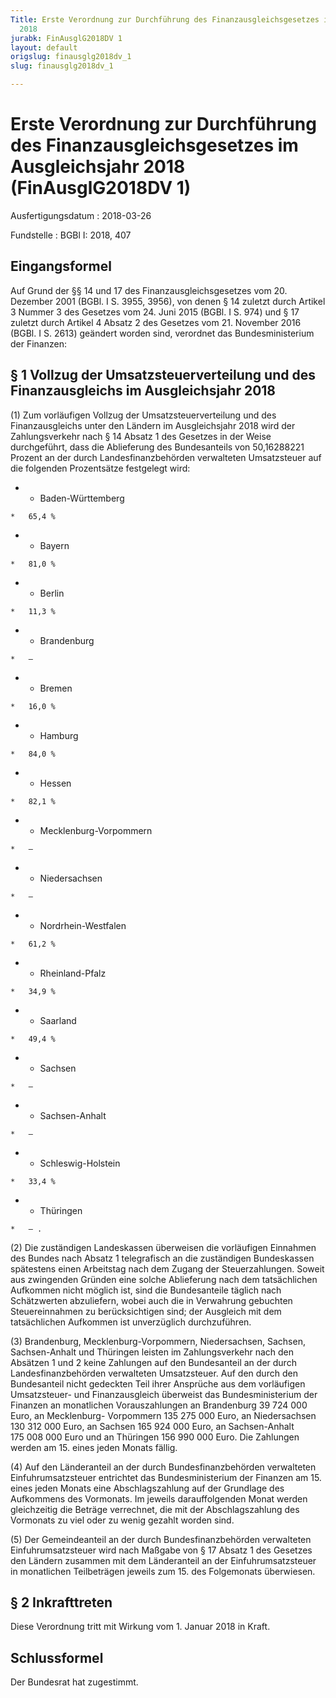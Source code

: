 ```yaml
---
Title: Erste Verordnung zur Durchführung des Finanzausgleichsgesetzes im Ausgleichsjahr
  2018
jurabk: FinAusglG2018DV 1
layout: default
origslug: finausglg2018dv_1
slug: finausglg2018dv_1

---
```


# Erste Verordnung zur Durchführung des Finanzausgleichsgesetzes im Ausgleichsjahr 2018 (FinAusglG2018DV 1)

Ausfertigungsdatum
:   2018-03-26

Fundstelle
:   BGBl I: 2018, 407


## Eingangsformel

Auf Grund der §§ 14 und 17 des Finanzausgleichsgesetzes vom 20. Dezember 2001 (BGBl. I S. 3955, 3956), von denen § 14 zuletzt durch Artikel 3 Nummer 3 des Gesetzes vom 24. Juni 2015 (BGBl. I S. 974) und § 17 zuletzt durch Artikel 4 Absatz 2 des Gesetzes vom 21. November 2016 (BGBl. I S. 2613) geändert worden sind, verordnet das Bundesministerium der Finanzen:


## § 1 Vollzug der Umsatzsteuerverteilung und des Finanzausgleichs im Ausgleichsjahr 2018

(1) Zum vorläufigen Vollzug der Umsatzsteuerverteilung und des Finanzausgleichs unter den Ländern im Ausgleichsjahr 2018 wird der Zahlungsverkehr nach § 14 Absatz 1 des Gesetzes in der Weise durchgeführt, dass die Ablieferung des Bundesanteils von 50,16288221 Prozent an der durch Landesfinanzbehörden verwalteten Umsatzsteuer auf die folgenden Prozentsätze festgelegt wird:

*    *   Baden-Württemberg

    *   65,4 %


*    *   Bayern

    *   81,0 %


*    *   Berlin

    *   11,3 %


*    *   Brandenburg

    *   –


*    *   Bremen

    *   16,0 %


*    *   Hamburg

    *   84,0 %


*    *   Hessen

    *   82,1 %


*    *   Mecklenburg-Vorpommern

    *   –


*    *   Niedersachsen

    *   –


*    *   Nordrhein-Westfalen

    *   61,2 %


*    *   Rheinland-Pfalz

    *   34,9 %


*    *   Saarland

    *   49,4 %


*    *   Sachsen

    *   –


*    *   Sachsen-Anhalt

    *   –


*    *   Schleswig-Holstein

    *   33,4 %


*    *   Thüringen

    *   – .



(2) Die zuständigen Landeskassen überweisen die vorläufigen Einnahmen des Bundes nach Absatz 1 telegrafisch an die zuständigen Bundeskassen spätestens einen Arbeitstag nach dem Zugang der Steuerzahlungen. Soweit aus zwingenden Gründen eine solche Ablieferung nach dem tatsächlichen Aufkommen nicht möglich ist, sind die Bundesanteile täglich nach Schätzwerten abzuliefern, wobei auch die in Verwahrung gebuchten Steuereinnahmen zu berücksichtigen sind; der Ausgleich mit dem tatsächlichen Aufkommen ist unverzüglich durchzuführen.

(3) Brandenburg, Mecklenburg-Vorpommern, Niedersachsen, Sachsen, Sachsen-Anhalt und Thüringen leisten im Zahlungsverkehr nach den Absätzen 1 und 2 keine Zahlungen auf den Bundesanteil an der durch Landesfinanzbehörden verwalteten Umsatzsteuer. Auf den durch den Bundesanteil nicht gedeckten Teil ihrer Ansprüche aus dem vorläufigen Umsatzsteuer- und Finanzausgleich überweist das Bundesministerium der Finanzen an monatlichen Vorauszahlungen an Brandenburg 39 724 000 Euro, an Mecklenburg-
Vorpommern              135 275 000 Euro, an Niedersachsen
130 312 000              Euro, an Sachsen 165 924 000 Euro, an Sachsen-Anhalt 175 008 000 Euro und an Thüringen 156 990 000 Euro. Die Zahlungen werden am 15. eines jeden Monats fällig.

(4) Auf den Länderanteil an der durch Bundesfinanzbehörden verwalteten Einfuhrumsatzsteuer entrichtet das Bundesministerium der Finanzen am 15. eines jeden Monats eine Abschlagszahlung auf der Grundlage des Aufkommens des Vormonats. Im jeweils darauffolgenden Monat werden gleichzeitig die Beträge verrechnet, die mit der Abschlagszahlung des Vormonats zu viel oder zu wenig gezahlt worden sind.

(5) Der Gemeindeanteil an der durch Bundesfinanzbehörden verwalteten Einfuhrumsatzsteuer wird nach Maßgabe von § 17 Absatz 1 des Gesetzes den Ländern zusammen mit dem Länderanteil an der Einfuhrumsatzsteuer in monatlichen Teilbeträgen jeweils zum 15. des Folgemonats überwiesen.


## § 2 Inkrafttreten

Diese Verordnung tritt mit Wirkung vom 1. Januar 2018 in Kraft.


## Schlussformel

Der Bundesrat hat zugestimmt.

